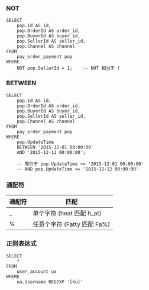 ### NOT

```
SELECT
    pop.Id AS id,
    pop.OrderId AS order_id,
    pop.BuyerId AS buyer_id,
    pop.SellerId AS seller_id,
    pop.Channel AS channel
FROM
    pay_order_payment pop
WHERE
    NOT pop.SellerId = 1;    -- NOT 相当于 !
```

### BETWEEN

```
SELECT
    pop.Id AS id,
    pop.OrderId AS order_id,
    pop.BuyerId AS buyer_id,
    pop.SellerId AS seller_id,
    pop.Channel AS channel
FROM
    pay_order_payment pop
WHERE
    pop.UpdateTime
    BETWEEN '2015-12-01 00:00:00'
    AND '2015-12-12 00:00:00';

    -- 等价于 pop.UpdateTime >= '2015-12-01 00:00:00'
    -- AND pop.UpdateTime <= '2015-12-12 00:00:00'
```

### 通配符

| 通配符 | 匹配                      |
| ---   | ---                      |
| _     | 单个字符 (heat 匹配 h_at)  |
| %     | 任意个字符 (Fatty 匹配 Fa%) |

### 正则表达式

```
SELECT
    *
FROM
    user_account ua
WHERE
    ua.Username REGEXP '[ku]'
```